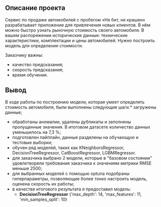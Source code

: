 ## Описание проекта
Сервис по продаже автомобилей с пробегом «Не бит, не крашен» разрабатывает приложение для привлечения новых клиентов. В нём можно быстро узнать рыночную стоимость своего автомобиля. В вашем распоряжении исторические данные: технические характеристики, комплектации и цены автомобилей. Нужно построить модель для определения стоимости. 

Заказчику важны:

- качество предсказания;
- скорость предсказания;
- время обучения.
  
## Вывод
В ходе работы по построению модели, которая умеет определять стоимость автомобиля, были выполнены следующие шаги.* загружены данные;
* обработаны аномалии, удалены дубликаты и заполнены пропущенные значения. В итоговом датасете количество данных уменьшилось на 7,3 %;
* подготовлен пайплайн, данные разделены на обучающую и тестовые выборки;
* обучен ряд моделей, таких как KNeighborsRegressor, DecisionTreeRegressor, CatBoostRegressor, LGBMRegressor.
* для заказчика выбрано 2 модели, которые в "базовом состоянии" удовлетворяли требования заказчика к значениям метрики RMSE меньше 2500;
* для выбранных моделей с помощью optuna подобраны гиперпараметры, позволяющие более тонко настроить модель, оценена скорость их работы;
* в качестве итогового результата я предоставил модель:
     - **DecisionTreeRegressor** {'max_depth': 14, 'max_features': 11, 'min_samples_split': 10}
